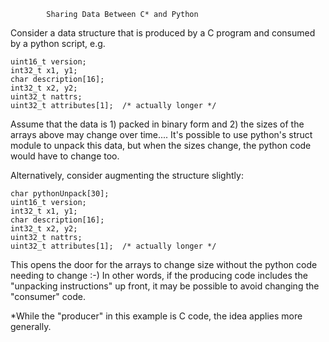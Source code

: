 
            Sharing Data Between C* and Python

Consider a data structure that is produced by a C program
and consumed by a python script, e.g.

    uint16_t version;
    int32_t x1, y1;
    char description[16];
    int32_t x2, y2;
    uint32_t nattrs;
    uint32_t attributes[1];  /* actually longer */

Assume that the data is 1) packed in binary form and 2) the
sizes of the arrays above may change over time....  It's 
possible to use python's struct module to unpack this data,
but when the sizes change, the python code would have to
change too.

Alternatively, consider augmenting the structure slightly:

    char pythonUnpack[30];
    uint16_t version;
    int32_t x1, y1;
    char description[16];
    int32_t x2, y2;
    uint32_t nattrs;
    uint32_t attributes[1];  /* actually longer */

This opens the door for the arrays to change size without the
python code needing to change :-)  In other words, if the
producing code includes the "unpacking instructions" up front,
it may be possible to avoid changing the "consumer" code.


*While the "producer" in this example is C code, the idea 
applies more generally.


